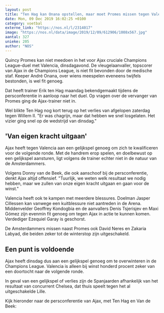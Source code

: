 ```yaml
---
layout: post
title: "Ten Hag kan Onana opstellen, maar moet Promes missen tegen Valencia"
date: Mon, 09 Dec 2019 16:02:25 +0100
category: voetbal
externe_link: "https://nos.nl/l/2314017"
image: "https://nos.nl/data/image/2019/12/09/612906/1008x567.jpg"
aantal: 327
unieke: 205
author: "NOS"
---
```


<p>Quincy Promes kan niet meedoen in het voor Ajax cruciale Champions League-duel met Valencia, dinsdagavond. De vleugelaanvaller, topscorer van Ajax in de Champions League, is niet fit bevonden door de medische staf. Keeper André Onana, over wiens meespelen eveneens twijfels bestonden, is wel fit genoeg.</p>
<p>Dat heeft trainer Erik ten Hag maandag bekendgemaakt tijdens de persconferentie in aanloop naar het duel. Op vragen over de vervanger van Promes ging de Ajax-trainer niet in.</p>
<p>Wel blikte Ten Hag nog kort terug op het verlies van afgelopen zaterdag tegen Willem II. "Er was chagrijn, maar dat hebben we snel losgelaten. Het vizier ging snel op de wedstrijd van dinsdag."</p>
<h2>'Van eigen kracht uitgaan'</h2>
<p>Ajax heeft tegen Valencia aan een gelijkspel genoeg om zich te kwalificeren voor de volgende ronde. Met de handrem erop spelen, en doelbewust op een gelijkspel aansturen, ligt volgens de trainer echter niet in de natuur van de Amsterdammers.</p>
<p>Volgens Donny van de Beek, die ook aanschoof bij de persconferentie, denkt Ajax altijd offensief. "Tuurlijk, we weten welk resultaat we nodig hebben, maar we zullen van onze eigen kracht uitgaan en gaan voor de winst."</p>
<p>Valencia heeft ook te kampen met meerdere blessures. Doelman Jasper Cillessen kan vanwege een kuitblessure niet aantreden in de Arena. Middenvelder Geoffrey Kondogbia en de aanvallers Denis Tsjerisjev en Maxi Gómez zijn evenmin fit genoeg om tegen Ajax in actie te kunnen komen. Verdediger Ezequiel Garay is geschorst.</p>
<p>De Amsterdammers missen naast Promes ook David Neres en Zakaria Labyad, die beiden zeker tot de winterstop zijn uitgeschakeld.</p>
<h2>Een punt is voldoende</h2>
<p>Ajax heeft dinsdag dus aan een gelijkspel genoeg om te overwinteren in de Champions League. Valencia is alleen bij winst honderd procent zeker van een doortocht naar de volgende ronde.</p>
<p>In geval van een gelijkspel of verlies zijn de Spanjaarden afhankelijk van het resultaat van concurrent Chelsea, dat thuis speelt tegen het al uitgeschakelde Lille.</p>
<p>Kijk hieronder naar de persconferentie van Ajax, met Ten Hag en Van de Beek: </p>
